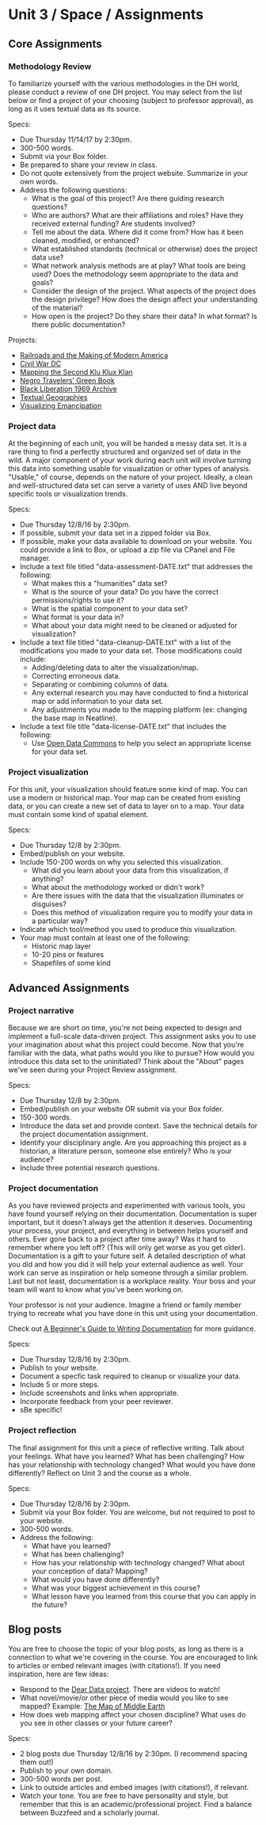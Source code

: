 # Unit 3 / Space / Assignments

## Core Assignments

### Methodology Review

To familiarize yourself with the various methodologies in the DH world, please conduct a review of one DH project. You may select from the list below or find a project of your choosing \(subject to professor approval\), as long as it uses textual data as its source.

Specs:

* Due Thursday 11/14/17 by 2:30pm.
* 300-500 words. 
* Submit via your Box folder. 
* Be prepared to share your review in class. 
* Do not quote extensively from the project website. Summarize in your own words.
* Address the following questions:
  * What is the goal of this project? Are there guiding research questions?
  * Who are authors? What are their affiliations and roles? Have they received external funding? Are students involved? 
  * Tell me about the data. Where did it come from? How has it been cleaned, modified, or enhanced? 
  * What established standards \(technical or otherwise\) does the project data use? 
  * What network analysis methods are at play? What tools are being used? Does the methodology seem appropriate to the data and goals?
  * Consider the design of the project. What aspects of the project does the design privilege? How does the design affect your understanding of the material? 
  * How open is the project? Do they share their data? In what format? Is there public documentation?

Projects:

* [Railroads and the Making of Modern America](http://railroads.unl.edu/)
* [Civil War DC](http://civilwardc.org/)
* [Mapping the Second Klu Klux Klan](https://labs.library.vcu.edu/klan/)
* [Negro Travelers’ Green Book](http://library.sc.edu/digital/collections/greenbookmap.html)
* [Black Liberation 1969 Archive](http://blacklib1969.swarthmore.edu/neatline/show/sit-in-map)
* [Textual Geographies](http://txtgeo.net/)
* [Visualizing Emancipation](http://dsl.richmond.edu/emancipation/)

### Project data

At the beginning of each unit, you will be handed a messy data set. It is a rare thing to find a perfectly structured and organized set of data in the wild. A major component of your work during each unit will involve turning this data into something usable for visualization or other types of analysis. "Usable," of course, depends on the nature of your project. Ideally, a clean and well-structured data set can serve a variety of uses AND live beyond specific tools or visualization trends.

Specs:

* Due Thursday 12/8/16 by 2:30pm.
* If possible, submit your data set in a zipped folder via Box.
* If possible, make your data available to download on your website. You could provide a link to Box, or upload a zip file via CPanel and File manager. 
* Include a text file titled "data-assessment-DATE.txt" that addresses the following:
  * What makes this a "humanities" data set? 
  * What is the source of your data? Do you have the correct permissions/rights to use it? 
  * What is the spatial component to your data set? 
  * What format is your data in? 
  * What about your data might need to be cleaned or adjusted for visualization?
* Include a text file titled "data-cleanup-DATE.txt" with a list of the modifications you made to your data set. Those modifications could include:
  * Adding/deleting data to alter the visualization/map.
  * Correcting erroneous data.
  * Separating or combining columns of data. 
  * Any external research you may have conducted to find a historical map or add information to your data set. 
  * Any adjustments you made to the mapping platform \(ex: changing the base map in Neatline\).
* Include a text file title "data-license-DATE.txt" that includes the following:
  * Use [Open Data Commons](opendatacommons.org) to help you select an appropriate license for your data set. 

### Project visualization

For this unit, your visualization should feature some kind of map. You can use a modern or historical map. Your map can be created from existing data, or you can create a new set of data to layer on to a map. Your data must contain some kind of spatial element.

Specs:

* Due Thursday 12/8 by 2:30pm.
* Embed/publish on your website. 
* Include 150-200 words on why you selected this visualization. 
  * What did you learn about your data from this visualization, if anything?
  * What about the methodology worked or didn't work?
  * Are there issues with the data that the visualization illuminates or disguises?
  * Does this method of visualization require you to modify your data in a particular way?
* Indicate which tool/method you used to produce this visualization.
* Your map must contain at least one of the following: 
  * Historic map layer
  * 10-20 pins or features
  * Shapefiles of some kind

## Advanced Assignments

### Project narrative

Because we are short on time, you're not being expected to design and implement a full-scale data-driven project. This assignment asks you to use your imagination about what this project could become. Now that you're familiar with the data, what paths would you like to pursue? How would you introduce this data set to the uninitiated? Think about the "About" pages we've seen during your Project Review assignment.

Specs:

* Due Thursday 12/8 by 2:30pm.
* Embed/publish on your website OR submit via your Box folder. 
* 150-300 words. 
* Introduce the data set and provide context. Save the technical details for the project documentation assignment.
* Identify your disciplinary angle. Are you approaching this project as a historian, a literature person, someone else entirely? Who is your audience?
* Include three potential research questions. 

### Project documentation

As you have reviewed projects and experimented with various tools, you have found yourself relying on their documentation. Documentation is super important, but it doesn't always get the attention it deserves. Documenting your process, your project, and everything in between helps yourself and others. Ever gone back to a project after time away? Was it hard to remember where you left off? \(This will only get worse as you get older\). Documentation is a gift to your future self. A detailed description of what you did and how you did it will help your external audience as well. Your work can serve as inspiration or help someone through a similar problem. Last but not least, documentation is a workplace reality. Your boss and your team will want to know what you've been working on.

Your professor is not your audience. Imagine a friend or family member trying to recreate what you have done in this unit using your documentation.

Check out [A Beginner's Guide to Writing Documentation](http://www.writethedocs.org/guide/writing/beginners-guide-to-docs/) for more guidance.

Specs:

* Due Thursday 12/8/16 by 2:30pm.
* Publish to your website.
* Document a specfic task required to cleanup or visualize your data.
* Include 5 or more steps.
* Include screenshots and links when appropriate.
* Incorporate feedback from your peer reviewer.
* sBe specific!

### Project reflection

The final assignment for this unit a piece of reflective writing. Talk about your feelings. What have you learned? What has been challenging? How has your relationship with technology changed? What would you have done differently? Reflect on Unit 3 and the course as a whole.

Specs:

* Due Thursday 12/8/16 by 2:30pm. 
* Submit via your Box folder. You are welcome, but not required to post to your website.
* 300-500 words.
* Address the following: 
  * What have you learned?
  * What has been challenging? 
  * How has your relationship with technology changed? What about your conception of data? Mapping?
  * What would you have done differently? 
  * What was your biggest achievement in this course?
  * What lesson have you learned from this course that you can apply in the future?

## Blog posts

You are free to choose the topic of your blog posts, as long as there is a connection to what we're covering in the course. You are encouraged to link to articles or embed relevant images \(with citations!\). If you need inspiration, here are few ideas:

* Respond to the [Dear Data project](http://www.dear-data.com/). There are videos to watch! 
* What novel/movie/or other piece of media would you like to see mapped? Example: [The Map of Middle Earth](http://lotrproject.com/map/#zoom=3&lat=-1315.5&lon=1500&layers=B)
* How does web mapping affect your chosen discipline? What uses do you see in other classes or your future career? 

Specs:

* 2 blog posts due Thursday 12/8/16 by 2:30pm. \(I recommend spacing them out!\)
* Publish to your own domain. 
* 300-500 words per post.
* Link to outside articles and embed images \(with citations!\), if relevant.
* Watch your tone. You are free to have personality and style, but remember that this is an academic/professional project. Find a balance between Buzzfeed and a scholarly journal. 



